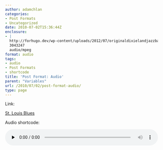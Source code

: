 ```yaml
---
author: adamchlan
categories:
- Post Formats
- Uncategorized
date: 2010-07-02T15:36:44Z
enclosure:
- |
  http://forhugo.dev/wp-content/uploads/2012/07/originaldixielandjazzbandwithalbernard-stlouisblues.mp3
  3043247
  audio/mpeg
format: audio
tags:
- audio
- Post Formats
- shortcode
title: 'Post Format: Audio'
parent: "Variables"
url: /2010/07/02/post-format-audio/
type: page
---
```


Link:

[St. Louis Blues][1]

Audio shortcode:

<!--[if lt IE 9]><![endif]--><audio class="wp-audio-shortcode" id="audio-587-1" preload="none" style="width: 100%;" controls="controls"><source type="audio/mpeg" src="http://forhugo.dev/wp-content/uploads/2012/07/originaldixielandjazzbandwithalbernard-stlouisblues.mp3?_=1" />

<http://forhugo.dev/wp-content/uploads/2012/07/originaldixielandjazzbandwithalbernard-stlouisblues.mp3></audio>

 [1]: http://forhugo.dev/wp-content/uploads/2012/07/originaldixielandjazzbandwithalbernard-stlouisblues.mp3